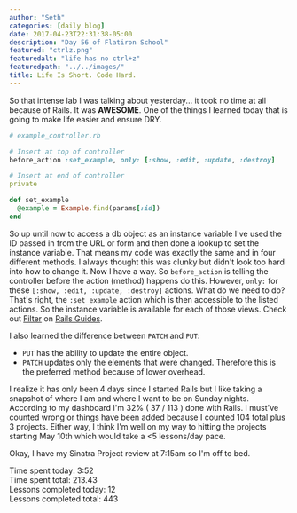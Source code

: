 ```yaml
---
author: "Seth"
categories: [daily blog]
date: 2017-04-23T22:31:38-05:00
description: "Day 56 of Flatiron School"
featured: "ctrlz.png"
featuredalt: "life has no ctrl+z"
featuredpath: "../../images/"
title: Life Is Short. Code Hard.
---
```


So that intense lab I was talking about yesterday... it took no time at all because of Rails. It was **AWESOME**. One of the things I learned today that is going to make life easier and ensure DRY.

```ruby
# example_controller.rb

# Insert at top of controller
before_action :set_example, only: [:show, :edit, :update, :destroy]

# Insert at end of controller
private

def set_example
  @example = Example.find(params[:id])
end
```

So up until now to access a db object as an instance variable I've used the ID passed in from the URL or form and then done a lookup to set the instance variable. That means my code was exactly the same and in four different methods. I always thought this was clunky but didn't look too hard into how to change it. Now I have a way. So `before_action` is telling the controller before the action (method) happens do this. However, `only:` for these `[:show, :edit, :update, :destroy]` actions. What do we need to do? That's right, the `:set_example` action which is then accessible to the listed actions. So the instance variable is available for each of those views. Check out [Filter][1] on [Rails Guides][2].

I also learned the difference between `PATCH` and `PUT`:

- `PUT` has the ability to update the entire object.
- `PATCH` updates only the elements that were changed. Therefore this is the preferred method because of lower overhead.

I realize it has only been 4 days since I started Rails but I like taking a snapshot of where I am and where I want to be on Sunday nights. According to my dashboard I'm 32% ( 37 / 113 ) done with Rails. I must've counted wrong or things have been added because I counted 104 total plus 3 projects. Either way, I think I'm well on my way to hitting the projects starting May 10th which would take a <5 lessons/day pace.

Okay, I have my Sinatra Project review at 7:15am so I'm off to bed.

Time spent today: 3:52  
Time spent total: 213.43  
Lessons completed today: 12  
Lessons completed total: 443

  [1]:http://guides.rubyonrails.org/action_controller_overview.html#filters
  [2]:http://guides.rubyonrails.org/index.html
